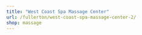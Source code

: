 ```yaml
---
title: "West Coast Spa Massage Center"
url: /fullerton/west-coast-spa-massage-center-2/
shop: massage
---
```

